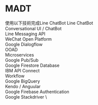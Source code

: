 # MADT
使用以下技術完成Line ChatBot
Line ChatBot \
Conversational UI / ChatBot \
Line Messaging API \
WeChat Open Platform \
Google Dialogflow \
OOAD \
Microservices \
Google Pub/Sub \
Google Firestore Database \
IBM API Connect \
Workflow \
Google BigQuery \
Kendo / Anguular \
Google Firebase Authentication \
Google Stackdriver \
